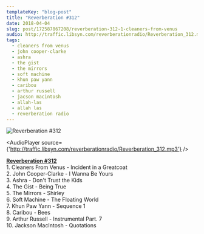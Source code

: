 ```yaml
---
templateKey: "blog-post"
title: "Reverberation #312"
date: 2018-04-04
slug: post/172587867208/reverberation-312-1-cleaners-from-venus
audio: http://traffic.libsyn.com/reverberationradio/Reverberation_312.mp3
tags:
  - cleaners from venus
  - john cooper-clarke
  - ashra
  - the gist
  - the mirrors
  - soft machine
  - khun paw yann
  - caribou
  - arthur russell
  - jacson macintosh
  - allah-las
  - allah las
  - reverberation radio
---
```


![Reverberation #312](../images/b9a298fe06de5a000ec8ddfdaef2058fa3fe9e265724f6e0a630c58b676abddd.jpg)

<AudioPlayer source={'http://traffic.libsyn.com/reverberationradio/Reverberation_312.mp3'} />

<p><a href="http://traffic.libsyn.com/reverberationradio/Reverberation_312.mp3"><b></b></a><b><a href="http://traffic.libsyn.com/reverberationradio/Reverberation_312.mp3"><b></b></a><b><a href="http://traffic.libsyn.com/reverberationradio/Reverberation_312.mp3">Reverberation #312</a></b></b><b><br /></b>1. Cleaners From Venus - Incident in a Greatcoat<br />2. John Cooper-Clarke - I Wanna Be Yours<br />3. Ashra - Don't Trust the Kids<br />4. The Gist - Being True<br />5. The Mirrors - Shirley<br />6. Soft Machine - The Floating World<br />7. Khun Paw Yann - Sequence 1<br />8. Caribou - Bees<br />9. Arthur Russell - Instrumental Part. 7<br />10. Jackson MacIntosh - Quotations</p>
